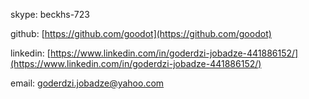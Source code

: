 skype: beckhs-723

github: [https://github.com/goodot](https://github.com/goodot)

linkedin: [https://www.linkedin.com/in/goderdzi-jobadze-441886152/](https://www.linkedin.com/in/goderdzi-jobadze-441886152/)

email: goderdzi.jobadze@yahoo.com
